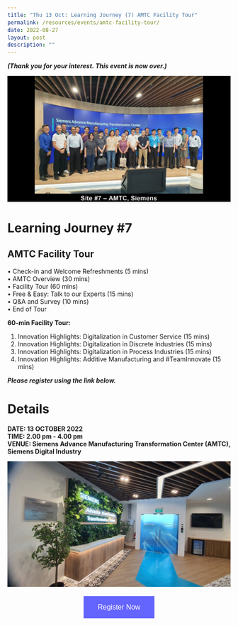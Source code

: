 ```yaml
---
title: "Thu 13 Oct: Learning Journey (7) AMTC Facility Tour"
permalink: /resources/events/amtc-facility-tour/
date: 2022-08-27
layout: post
description: ""
---
```

***(Thank you for your interest. This event  is now over.)***

![5GLF Group Photo_AMTC](/images/events/5GLF/5GLF%20Group%20Photo_AMTC%20Siemens.jpg)

# Learning Journey #7

## AMTC Facility Tour

•	Check-in and Welcome Refreshments (5 mins)<br>
•	AMTC Overview (30 mins)<br>
•	Facility Tour (60 mins)<br>
•	Free & Easy: Talk to our Experts (15 mins) <br>
•	Q&A and Survey (10 mins)<br>
•	End of Tour<br>

**60-min Facility Tour:**
1.	Innovation Highlights: Digitalization in Customer Service  (15 mins)
2.	Innovation Highlights: Digitalization in Discrete Industries (15 mins)
3.	Innovation Highlights: Digitalization in Process Industries (15 mins)
4.	Innovation Highlights: Additive Manufacturing and #TeamInnovate (15 mins)<br>

***Please register using the link below.***

# Details
**DATE: 13 OCTOBER 2022** <br> 
**TIME: 2.00 pm - 4.00 pm** <br> 
**VENUE: Siemens Advance Manufacturing Transformation Center (AMTC), Siemens Digital Industry** 

![AMTC](/images/events/5GLF/Siemens%20Site%20Picture.jpeg)


<style>
#register {
  background-color: #0000ff;
  border: none;
  color: white;
  padding: 16px 32px;
  text-align: center;
  font-size: 16px;
  margin: 4px 2px;
  opacity: 0.6;
  transition: 0.3s;
  display: inline-block;
  text-decoration: none;
  cursor: pointer;
}
</style>

<center><a href="https://form.gov.sg/628f22d33778d80011a07cc6 " target="_blank"><button id="register" class="btn">Register Now</button></a></center>


